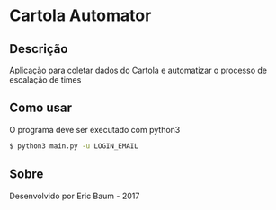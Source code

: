 # Cartola Automator

## Descrição
Aplicação para coletar dados do Cartola e automatizar o processo de escalação de times

## Como usar

O programa deve ser executado com python3
```bash
$ python3 main.py -u LOGIN_EMAIL
```

## Sobre
Desenvolvido por Eric Baum - 2017